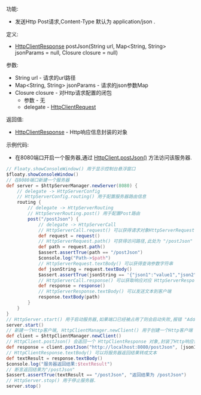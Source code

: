 功能:

+ 发送Http Post请求,Content-Type 默认为 application/json .

定义:

+ [HttpClientResponse](/API/Network/HttpClient/HttpClientResponse/README.md) postJson(String url,
  Map<String, String> jsonParams = null, Closure closure = null)

参数:

+ String url - 请求的url路径
+ Map<String, String> jsonParams - 请求的json参数Map
+ Closure closure - 对Http请求配置的闭包
    + 参数 - 无
    + delegate -
      [HttpClientRequest](/API/Network/HttpClient/HttpClientRequest/README.md)

返回值:

+ [HttpClientResponse](/API/Network/HttpClient/HttpClientResponse/README.md) - Http响应信息封装的对象

示例代码:

+ 在8080端口开启一个服务器,通过
  [HttpClient.postJson()](/API/Network/HttpClient/HttpClient/README.md?id=postJson) 方法访问该服务器.

```groovy
// Floaty.showConsoleWindow() 用于显示控制台悬浮窗口
$floaty.showConsoleWindow()
// 在8080端口新建一个服务器
def server = $httpServerManager.newServer(8080) {
    // delegate -> HttpServerConfig
    // HttpServerConfig.routing() 用于配置服务器路由信息
    routing {
        // delegate -> HttpServerRouting
        // HttpServerRouting.post() 用于配置Post路由
        post("/postJson") {
            // delegate -> HttpServerCall
            // HttpServerCall.request() 可以获得请求对象HttpServerRequest
            def request = request()
            // HttpServerRequest.path() 可获得访问路径,此处为 "/postJson"
            def path = request.path()
            $assert.assertTrue(path == "/postJson")
            $console.log("Path->$path")
            // HttpServerRequest.textBody() 可以获得查询参数字符串
            def jsonString = request.textBody()
            $assert.assertTrue(jsonString == '{"json1":"value1","json2":"value2"}', "JSON字符串")
            // HttpServerCall.response() 可以获取响应对应 HttpServerResponse
            def response = response()
            // HttpServerResponse.textBody() 可以发送文本到客户端
            response.textBody(path)
        }
    }
}
// HttpServer.start() 用于启动服务器,如果端口已经被占用了则会启动失败,报错 "Address already in use"
server.start()
// 新建一个Http客户端, HttpClientManager.newClient() 用于创建一个Http客户端
def client = $httpClientManager.newClient()
// HttpClient.postJson() 会返回一个 HttpClientResponse 对象,封装了Http响应信息
def response = client.postJson("http://localhost:8080/postJson", [json1: "value1", json2: "value2"])
// HttpClientResponse.textBody() 可以将服务器返回结果转成文本
def textResult = response.textBody()
$console.log("服务器返回结果:$textResult")
// 断言返回结果为"/postJson"
$assert.assertTrue(textResult == "/postJson", "返回结果为 /postJson")
// HttpServer.stop() 用于停止服务器.
server.stop()
```